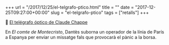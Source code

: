 +++
url = "/2017/12/25/el-telgrafo-ptico.html"
title = ""
date = "2017-12-25T09:27:00+00:00"
slug = "el-telgrafo-ptico"
tags = ["retalls"]
+++

📎 [El telégrafo óptico de Claude Chappe](https://ztfnews.wordpress.com/2013/12/25/el-telegrafo-optico-de-claude-chappe/)

En *El comte de  Montecristo*, Dantès suborna un operador de la línia de París a Espanya per enviar un missatge fals que provocarà el pànic a la borsa.
